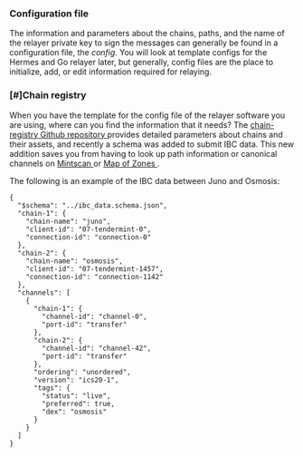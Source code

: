 ### Configuration file

The information and parameters about the chains, paths, and the name of the relayer private key to sign the messages can generally be found in a configuration file, the *config*. You will look at template configs for the Hermes and Go relayer later, but generally, config files are the place to initialize, add, or edit information required for relaying.

### [#]Chain registry

When you have the template for the config file of the relayer software you are using, where can you find the information that it needs? The [chain-registry Github repository ](https://github.com/cosmos/chain-registry)provides detailed parameters about chains and their assets, and recently a schema was added to submit IBC data. This new addition saves you from having to look up path information or canonical channels on [Mintscan ](https://www.mintscan.io/cosmos/relayers)or [Map of Zones ](https://mapofzones.com/?testnet=false&period=24&tableOrderBy=ibcVolume&tableOrderSort=desc).

The following is an example of the IBC data between Juno and Osmosis:

```
{
  "$schema": "../ibc_data.schema.json",
  "chain-1": {
    "chain-name": "juno",
    "client-id": "07-tendermint-0",
    "connection-id": "connection-0"
  },
  "chain-2": {
    "chain-name": "osmosis",
    "client-id": "07-tendermint-1457",
    "connection-id": "connection-1142"
  },
  "channels": [
    {
      "chain-1": {
        "channel-id": "channel-0",
        "port-id": "transfer"
      },
      "chain-2": {
        "channel-id": "channel-42",
        "port-id": "transfer"
      },
      "ordering": "unordered",
      "version": "ics20-1",
      "tags": {
        "status": "live",
        "preferred": true,
        "dex": "osmosis"
      }
    }
  ]
}

```